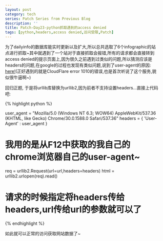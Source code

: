 ```yaml
---
layout: post
category: tech
series: Patch Series from Previous Blog
description: ''
title: Patch-Day23-python抓取遇到的access denied
tags: [python,headers,access denied,访问受限,Patch]
---
```


为了dailyinfo的数据库能实时更新以及扩大,所以总共选取了6个infographic的站点进行抓取~其中就遇到了一个站对于直接抓取会报错,所有的请求都会直接转到access denied的提示页面上,因为很久之前遇到过类似的问题,所以猜测应该是headers的问题,在google的过程也发现有类似问题,说到了user-agent的原因: <a href="https://github.com/mrkipling/maraschino/pull/320" target="_blank">here!</a>(正好遇到的就是CloudFlare error 1010的错误,也是首次听说了这个服务,貌似很牛逼啊~)

回归正题, 于是将urllib库替换为urllib2,因为前者不支持设置headers...直接上代码吧:

{% highlight python %}

user_agent = "Mozilla/5.0 (Windows NT 6.3; WOW64) AppleWebKit/537.36 (KHTML, like Gecko) Chrome/30.0.1588.0 Safari/537.36"
headers = { 'User-Agent' : user_agent }
# 我用的是从F12中获取的我自己的chrome浏览器自己的user-agent~
req = urllib2.Request(url=url,headers=headers)
html = urllib2.urlopen(req).read()
# 请求的时候指定将headers传给headers,url传给url的参数就可以了

{% endhighlight %}

如此就可以正常的访问获取网站数据了~
